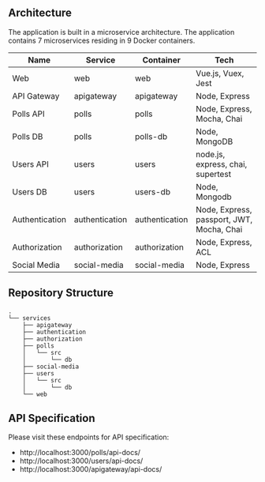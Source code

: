 ## Architecture

The application is built in a microservice architecture. The application contains 7 microservices residing in 9 Docker containers. 

|		Name      | Service   |Container   |  Tech     |
|   -------------   |  -----------  |  -------|-----------------|
| Web| web            |web            | Vue.js, Vuex, Jest |
|API Gateway       |apigateway|apigateway| Node, Express |
|Polls API          |polls        |polls            | Node, Express, Mocha, Chai |
|Polls DB       | polls |polls-db| Node, MongoDB |
|  Users API       |users|  users| node.js, express, chai, supertest |
|Users DB      |users|users-db| Node, Mongodb |
|Authentication       |authentication|authentication| Node,  Express, passport, JWT, Mocha, Chai |
|Authorization       |authorization| authorization | Node, Express, ACL |
|Social Media       |social-media| social-media | Node, Express |

## Repository Structure 
```
.
└── services
    ├── apigateway
    ├── authentication
    ├── authorization
    ├── polls
    │   └── src
    │       └── db
    ├── social-media
    ├── users
    │   └── src
    │       └── db
    └── web
```

## API Specification

Please visit these endpoints for API specification:
*  http://localhost:3000/polls/api-docs/
*  http://localhost:3000/users/api-docs/
*  http://localhost:3000/apigateway/api-docs/